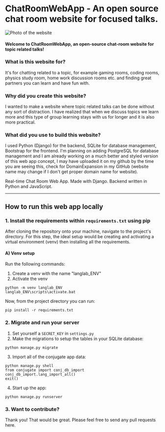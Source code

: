 # ChatRoomWebApp - An open source chat room website for focused talks.
![Photo of the website](/static/images/website_picture.png)

#### Welcome to ChatRoomWebApp, an open-source chat-room website for topic related talks!

### What is this website for?
It's for chatting related to a topic, for example gaming rooms, coding rooms, physics study room, home work discussion rooms etc. and finding great partners you can learn and have fun with.


### Why did you create this website?
I wanted to make a website where topic related talks can be done without any sort of distraction.
I have realized that when we discuss topics we learn more and this type of group learning stays with us for longer and it is also more practical.

### What did you use to build this website?
I used Python (Django) for the backend, SQLite for database management, Bootstrap for the frontend. I'm planning on adding PostgreSQL for database management and I am already working on a much better and styled version of this web app concept, I may have uploaded it on my github by the time you are seeing this, check for DomainExpansion in my GitHub (website name may change if I don't get proper domain name for website).

Real-time Chat Room Web App. Made with Django.
Backend written in Python and JavaScript.

---

## How to run this web app locally

### 1. Install the requirements within `requirements.txt` using pip

After cloning the repository onto your machine, navigate to the project's directory. For this step, the ideal setup would be creating and activating a virtual environment (venv) then installing all the requirements.

#### A) Venv setup

Run the following commands:
1) Create a venv with the name "langlab_ENV"
2) Activate the venv

```console
python -m venv langlab_ENV
langlab_ENV\scripts\activate.bat
```

Now, from the project directory you can run:

```console
pip install -r requirements.txt
```

### 2. Migrate and run your server

1) Set yourself a `SECRET_KEY` in `settings.py`
2) Make the migrations to setup the tables in your SQLite database:

```console
python manage.py migrate 
```

3) Import all of the conjugate app data:

```console
python manage.py shell
from conjugate import conj_db_import
conj_db_import.lang_import_all()
exit()
```

4) Start up the app:

```console
python manage.py runserver
```

### 3. Want to contribute?

Thank you! That would be great. Please feel free to send any pull requests here.

